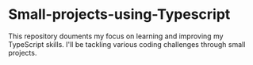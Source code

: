 # Small-projects-using-Typescript
This repository douments my focus on learning and improving my TypeScript skills. I'll be tackling various coding challenges through small projects. 
